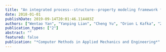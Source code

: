 ```yaml
---
title: "An integrated process--structure--property modeling framework for additive manufacturing"
date: 2018-01-01
publishDate: 2019-09-14T20:01:46.114403Z
authors: ["Wentao Yan", "Yanping Lian", "Cheng Yu", "Orion L Kafka", "Zeliang Liu", "Wing Kam Liu", "Gregory J Wagner"]
publication_types: ["2"]
abstract: ""
featured: false
publication: "*Computer Methods in Applied Mechanics and Engineering*"
---
```


